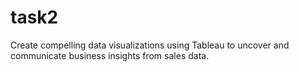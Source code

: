 # task2
Create compelling data visualizations using Tableau to uncover and communicate business insights from sales data.
